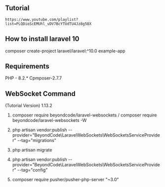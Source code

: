 ## Tutorial 
`https://www.youtube.com/playlist?list=PLQDioScEMUhl_vDV7BcYTUdTU4Jz8g58X`

## How to install laravel 10
composer create-project laravel/laravel:^10.0 example-app

## Requirements 
PHP - 8.2.*
Cpmposer-2.7.7

## WebSocket Command 
(Tutorial Version) 1.13.2
1. composer require beyondcode/laravel-websockets
/ composer require beyondcode/laravel-websockets -W


2. php artisan vendor:publish --provider="BeyondCode\LaravelWebSockets\WebSocketsServiceProvider" --tag="migrations"

3. php artisan migrate

4. php artisan vendor:publish --provider="BeyondCode\LaravelWebSockets\WebSocketsServiceProvider" --tag="config"

5. composer require pusher/pusher-php-server "~3.0"
